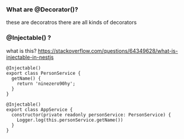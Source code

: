 ### What are @Decorator()?
these are decoratros
there are all kinds of decorators
### @Injectable() ?
what is this?
https://stackoverflow.com/questions/64349628/what-is-injectable-in-nestjs

```nestjs
@Injectable()
export class PersonService {
  getName() {
    return 'ninezero90hy';
  }
}

@Injectable()
export class AppService {
  constructor(private readonly personService: PersonService) {
    Logger.log(this.personService.getName())
  }
}
```

